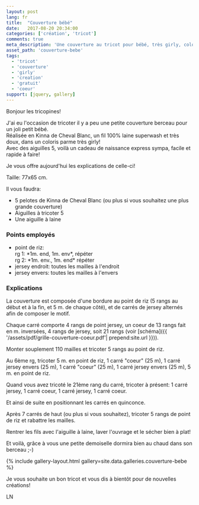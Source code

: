 ```yaml
---
layout: post
lang: fr
title:  "Couverture bébé"
date:   2017-08-20 20:34:00
categories: ['création', 'tricot']
comments: true
meta_description: 'Une couverture au tricot pour bébé, très girly, coloris parme, avec des motifs coeurs'
asset_path: 'couverture-bebe'
tags:
  - 'tricot'
  - 'couverture'
  - 'girly'
  - 'creation'
  - 'gratuit'
  - 'coeur'
support: [jquery, gallery]
---
```


Bonjour les tricopines!

J'ai eu l'occasion de tricoter il y a peu une petite couverture berceau pour un joli petit bébé.  
Réalisée en Kinna de Cheval Blanc, un fil 100% laine superwash et très doux, dans un coloris parme très girly!  
Avec des aiguilles 5, voilà un cadeau de naissance express sympa, facile et rapide à faire!

Je vous offre aujourd'hui les explications de celle-ci!

Taille: 77x65 cm.

Il vous faudra:

* 5 pelotes de Kinna de Cheval Blanc (ou plus si vous souhaitez une plus grande couverture)
* Aiguilles à tricoter 5
* Une aiguille à laine

### Points employés

* point de riz:  
  rg 1: \*1m. end, 1m. env\*, répéter  
  rg 2: \*1m. env., 1m. end\* répéter
* jersey endroit: toutes les mailles à l'endroit
* jersey envers: toutes les mailles à l'envers

### Explications

La couverture est composée d'une bordure au point de riz (5 rangs au début et à la fin, et 5 m. de chaque côté), et de carrés de jersey alternés afin de composer le motif.  

Chaque carré comporte 4 rangs de point jersey, un coeur de 13 rangs fait en m. inversées, 4 rangs de jersey, soit 21 rangs (voir [schéma]({{ '/assets/pdf/grille-couverture-coeur.pdf'| prepend:site.url }})).  

Monter souplement 110 mailles et tricoter 5 rangs au point de riz.

Au 6ème rg, tricoter 5 m. en point de riz, 1 carré "coeur" (25 m), 1 carré jersey envers (25 m), 1 carré "coeur" (25 m), 1 carré jersey envers (25 m), 5 m. en point de riz.

Quand vous avez tricoté le 21ème rang du carré, tricoter à présent: 1 carré jersey, 1 carré coeur, 1 carré jersey, 1 carré coeur.

Et ainsi de suite en positionnant les carrés en quinconce.

Après 7 carrés de haut (ou plus si vous souhaitez), tricoter 5 rangs de point de riz et rabattre les mailles.

Rentrer les fils avec l'aiguille à laine, laver l'ouvrage et le sécher bien à plat!

Et voilà, grâce à vous une petite demoiselle dormira bien au chaud dans son berceau ;-)

{% include gallery-layout.html gallery=site.data.galleries.couverture-bebe %}

Je vous souhaite un bon tricot et vous dis à bientôt pour de nouvelles créations!

LN

